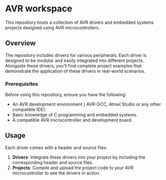 # AVR workspace

This repository hosts a collection of AVR drivers and embedded systems projects designed using AVR microcontrollers.

## Overview

The repository includes drivers for various peripherals. Each driver is designed to be modular and easily integrated into different projects. Alongside these drivers, you’ll find complete project examples that demonstrate the application of these drivers in real-world scenarios.


### Prerequisites

Before using this repository, ensure you have the following:

- An AVR development environment ( AVR-GCC, Atmel Studio or any other compatible IDE).
- Basic knowledge of C programming and embedded systems.
- A compatible AVR microcontroller and development board.


## Usage

Each driver comes with a header and source files. 

1. **Drivers**: Integrate these drivers into your project by including the corresponding header and source files.
2. **Projects**: Compile and upload the project code to your AVR microcontroller to see the drivers in action.





